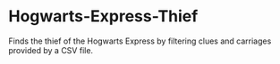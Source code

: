# Hogwarts-Express-Thief
Finds the thief of the Hogwarts Express by filtering clues and carriages provided by a CSV file. 
